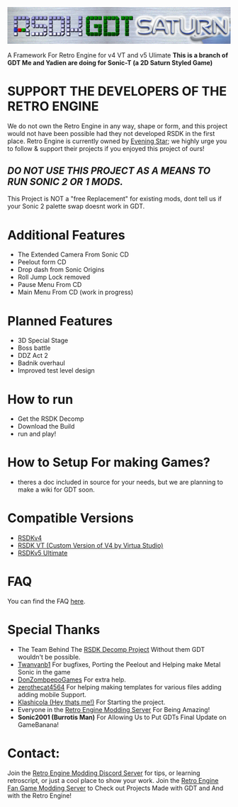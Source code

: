 ![header](Banners.png?raw=true)

A Framework For Retro Engine for v4 VT and v5 Ulimate 
**This is a branch of GDT Me and Yadien are doing for Sonic-T (a 2D Saturn Styled Game)**

# **SUPPORT THE DEVELOPERS OF THE RETRO ENGINE**
We do not own the Retro Engine in any way, shape or form, and this project would not have been possible had they not developed RSDK in the first place. Retro Engine is currently owned by [Evening Star](https://eveningstar.studio/); we highly urge you to follow & support their projects if you enjoyed this project of ours!

## ***DO NOT USE THIS PROJECT AS A MEANS TO RUN SONIC 2 OR 1 MODS.***
This Project is NOT a "free Replacement" for existing mods, dont tell us if your Sonic 2 palette swap doesnt work in GDT.

# Additional Features
* The Extended Camera From Sonic CD
* Peelout form CD
* Drop dash from Sonic Origins
* Roll Jump Lock removed
* Pause Menu From CD
* Main Menu From CD (work in progress)

# Planned Features
* 3D Special Stage
* Boss battle
* DDZ Act 2
* Badnik overhaul
* Improved test level design

# How to run
* Get the RSDK Decomp
* Download the Build
* run and play!

# How to Setup For making Games?
* theres a doc included in source for your needs, but we are planning to make a wiki for GDT soon. 

# Compatible Versions
* [RSDKv4](https://github.com/Rubberduckycooly/Sonic-1-2-2013-Decompilation)
* [RSDK VT (Custom Version of V4 by Virtua Studio)](https://github.com/Sonic-Geared/RSDK-VT)
* [RSDKv5 Ultimate](https://github.com/Rubberduckycooly/RSDKv5-Decompilation)
  
# FAQ
You can find the FAQ [here](./FAQ.md).

# Special Thanks
* The Team Behind The [RSDK Decomp Project](https://github.com/Rubberduckycooly/Sonic-1-2-2013-Decompilation) Without them GDT wouldn't be possible.
* [Twanvanb1](https://github.com/Twanvanb1) For bugfixes, Porting the Peelout and Helping make Metal Sonic in the game
* [DonZombpepoGames](https://github.com/DonZombpepoGames) For extra help.
* [zerothecat4564](https://github.com/zerothecat4564) For helping making templates for various files adding adding mobile Support.
* [Klashicola (Hey thats me!)](https://github.com/youngerelk1) For Starting the project. 
* Everyone in the [Retro Engine Modding Server](https://dc.railgun.works/retroengine) For Being Amazing!
* **Sonic2001 (Burrotis Man)** For Allowing Us to Put GDTs Final Update on GameBanana!

# Contact:
Join the [Retro Engine Modding Discord Server](https://dc.railgun.works/retroengine) for tips, or learning retroscript, or just a cool place to show your work. 
Join the [Retro Engine Fan Game Modding Server](https://discord.gg/DFMHk8XxrW) to Check out Projects Made with GDT and And with the Retro Engine!
